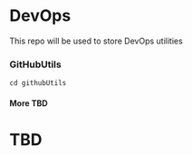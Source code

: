 
# DevOps

This repo will be used to store DevOps utilities 

### GitHubUtils

```
cd githubUtils	
```
#### More TBD

# TBD 
